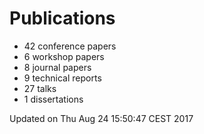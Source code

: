 # Publications
  * 42 conference papers
  * 6 workshop papers
  * 8 journal papers
  * 9 technical reports
  * 27 talks
  * 1 dissertations

Updated on Thu Aug 24 15:50:47 CEST 2017
